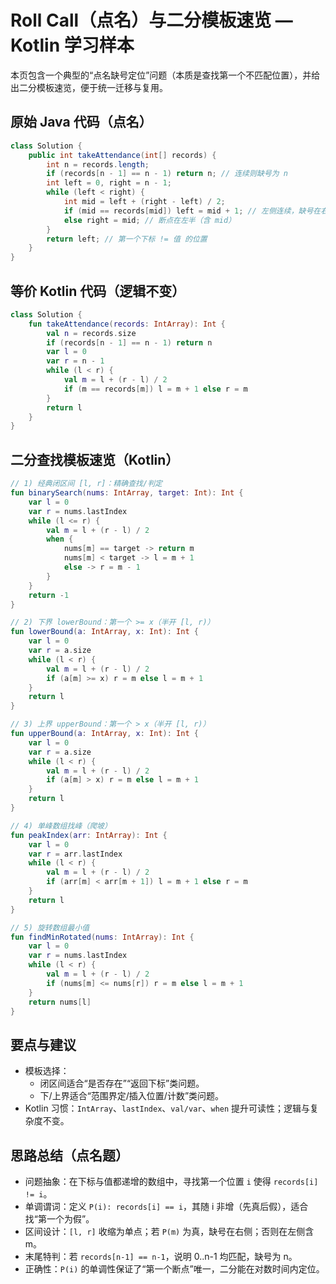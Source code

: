 # Roll Call（点名）与二分模板速览 — Kotlin 学习样本

本页包含一个典型的“点名缺号定位”问题（本质是查找第一个不匹配位置），并给出二分模板速览，便于统一迁移与复用。

## 原始 Java 代码（点名）

```java
class Solution {
    public int takeAttendance(int[] records) {
        int n = records.length;
        if (records[n - 1] == n - 1) return n; // 连续则缺号为 n
        int left = 0, right = n - 1;
        while (left < right) {
            int mid = left + (right - left) / 2;
            if (mid == records[mid]) left = mid + 1; // 左侧连续，缺号在右半
            else right = mid; // 断点在左半（含 mid）
        }
        return left; // 第一个下标 != 值 的位置
    }
}
```

## 等价 Kotlin 代码（逻辑不变）

```kotlin
class Solution {
    fun takeAttendance(records: IntArray): Int {
        val n = records.size
        if (records[n - 1] == n - 1) return n
        var l = 0
        var r = n - 1
        while (l < r) {
            val m = l + (r - l) / 2
            if (m == records[m]) l = m + 1 else r = m
        }
        return l
    }
}
```

## 二分查找模板速览（Kotlin）

```kotlin
// 1) 经典闭区间 [l, r]：精确查找/判定
fun binarySearch(nums: IntArray, target: Int): Int {
    var l = 0
    var r = nums.lastIndex
    while (l <= r) {
        val m = l + (r - l) / 2
        when {
            nums[m] == target -> return m
            nums[m] < target -> l = m + 1
            else -> r = m - 1
        }
    }
    return -1
}

// 2) 下界 lowerBound：第一个 >= x（半开 [l, r)）
fun lowerBound(a: IntArray, x: Int): Int {
    var l = 0
    var r = a.size
    while (l < r) {
        val m = l + (r - l) / 2
        if (a[m] >= x) r = m else l = m + 1
    }
    return l
}

// 3) 上界 upperBound：第一个 > x（半开 [l, r)）
fun upperBound(a: IntArray, x: Int): Int {
    var l = 0
    var r = a.size
    while (l < r) {
        val m = l + (r - l) / 2
        if (a[m] > x) r = m else l = m + 1
    }
    return l
}

// 4) 单峰数组找峰（爬坡）
fun peakIndex(arr: IntArray): Int {
    var l = 0
    var r = arr.lastIndex
    while (l < r) {
        val m = l + (r - l) / 2
        if (arr[m] < arr[m + 1]) l = m + 1 else r = m
    }
    return l
}

// 5) 旋转数组最小值
fun findMinRotated(nums: IntArray): Int {
    var l = 0
    var r = nums.lastIndex
    while (l < r) {
        val m = l + (r - l) / 2
        if (nums[m] <= nums[r]) r = m else l = m + 1
    }
    return nums[l]
}
```

## 要点与建议

- 模板选择：
  - 闭区间适合“是否存在”“返回下标”类问题。
  - 下/上界适合“范围界定/插入位置/计数”类问题。
- Kotlin 习惯：`IntArray`、`lastIndex`、`val/var`、`when` 提升可读性；逻辑与复杂度不变。

## 思路总结（点名题）

- 问题抽象：在下标与值都递增的数组中，寻找第一个位置 `i` 使得 `records[i] != i`。
- 单调谓词：定义 `P(i): records[i] == i`，其随 i 非增（先真后假），适合找“第一个为假”。
- 区间设计：`[l, r]` 收缩为单点；若 `P(m)` 为真，缺号在右侧；否则在左侧含 m。
- 末尾特判：若 `records[n-1] == n-1`，说明 0..n-1 均匹配，缺号为 n。
- 正确性：`P(i)` 的单调性保证了“第一个断点”唯一，二分能在对数时间内定位。
